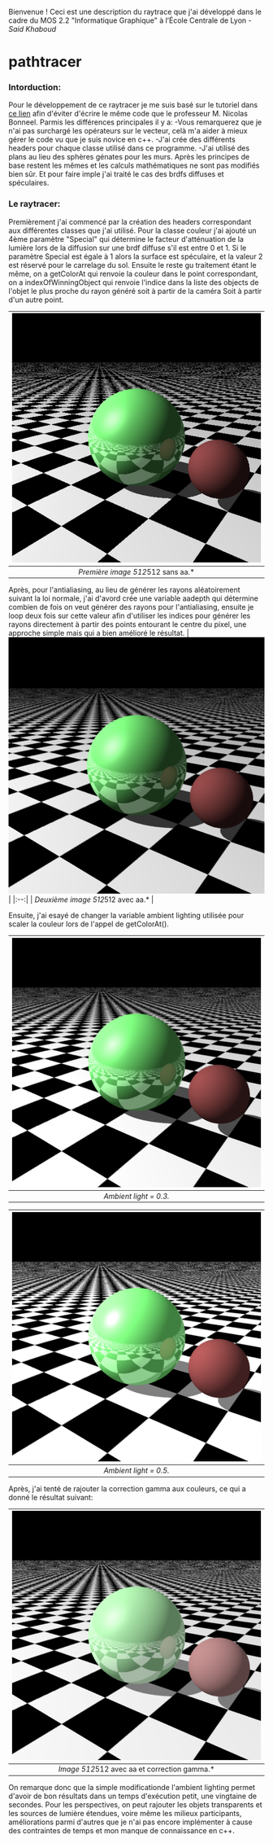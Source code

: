 Bienvenue ! Ceci est une description du raytrace que j'ai développé dans le cadre du MOS 2.2 "Informatique Graphique" à l’École Centrale de Lyon - *Said Khaboud*
# pathtracer

### Intorduction:

Pour le développement de ce raytracer je me suis basé sur le tutoriel dans [ce lien](http://www.slimeland.com/raytrace/help.html) afin d'éviter d'écrire le même code que le professeur M. Nicolas Bonneel.
Parmis les différences principales il y a:
-Vous remarquerez que je n'ai pas surchargé les opérateurs sur le vecteur, celà m'a aider à mieux gérer le code vu que je suis novice en c++.
-J'ai crée des différents headers pour chaque classe utilisé dans ce programme.
-J'ai utilisé des plans au lieu des sphères génates pour les murs.
Après les principes de base restent les mêmes et les calculs mathématiques ne sont pas modifiés bien sûr. Et pour faire imple j'ai traité le cas des brdfs diffuses et spéculaires.

### Le raytracer:

Premièrement j'ai commencé par la création des headers correspondant aux différentes classes que j'ai utilisé. Pour la classe couleur j'ai ajouté un 4ème paramètre "Special" qui détermine le facteur d'atténuation de la lumière lors de la diffusion sur une brdf diffuse s'il est entre 0 et 1. Si le paramètre Special est égale à 1 alors la surface est spéculaire, et la valeur 2 est réservé pour le carrelage du sol.
Ensuite le reste gu traitement étant le même, on a getColorAt qui renvoie la couleur dans le point correspondant, on a indexOfWinningObject qui renvoie l'indice dans la liste des objects de l'objet le plus proche du rayon généré soit à partir de la caméra Soit à partir d'un autre point.

| ![Image1](images/first_no_aa.png) | 
|:--:| 
| *Première image 512*512 sans aa.* |

Après, pour l'antialiasing, au lieu de générer les rayons aléatoirement suivant la loi normale, j'ai d'avord crée une variable aadepth qui détermine combien de fois on veut générer des rayons pour l'antialiasing, ensuite je loop deux fois sur cette valeur afin d'utiliser les indices pour générer les rayons directement à partir des points entourant le centre du pixel, une approche simple mais qui a bien amélioré le résultat.
| ![Image2](images/second_aa.png) | 
|:--:| 
| *Deuxième image 512*512 avec aa.* |

Ensuite, j'ai esayé de changer la variable ambient lighting utilisée pour scaler la couleur lors de l'appel de getColorAt(). 

|![Image4](images/ambient_03.png) |
|:--:|
|*Ambient light = 0.3.* |

| ![Image3](images/ambient_05.png) | 
|:--:| 
| *Ambient light = 0.5.* | 

Après, j'ai tenté de rajouter la correction gamma aux couleurs, ce qui a donné le résultat suivant:

| ![Image5](images/gamma_02.png) | 
|:--:| 
| *Image 512*512 avec aa et correction gamma.* |

On remarque donc que la simple modificationde l'ambient lighting permet d'avoir de bon résultats dans un temps d'exécution petit, une vingtaine de secondes.
Pour les perspectives, on peut rajouter les objets transparents et les sources de lumière étendues, voire même les milieux participants, améliorations parmi d'autres que je n'ai pas encore implémenter à cause des contraintes de temps et mon manque de connaissance en c++.
